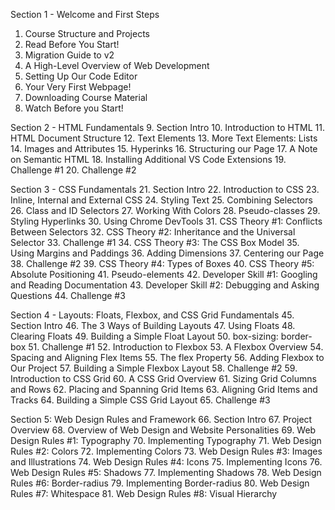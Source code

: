 Section 1 - Welcome and First Steps
1. Course Structure and Projects
2. Read Before You Start!
3. Migration Guide to v2
4. A High-Level Overview of Web Development
5. Setting Up Our Code Editor
6. Your Very First Webpage!
7. Downloading Course Material
8. Watch Before you Start!


Section 2 - HTML Fundamentals
9. Section Intro
10. Introduction to HTML
11. HTML Document Structure
12. Text Elements
13. More Text Elements: Lists
14. Images and Attributes
15. Hyperinks
16. Structuring our Page
17. A Note on Semantic HTML
18. Installing Additional VS Code Extensions
19. Challenge #1
20. Challenge #2


Section 3 - CSS Fundamentals
21. Section Intro
22. Introduction to CSS
23. Inline, Internal and External CSS
24. Styling Text
25. Combining Selectors
26. Class and ID Selectors
27. Working With Colors
28. Pseudo-classes
29. Styling Hyperlinks
30. Using Chrome DevTools
31. CSS Theory #1: Conflicts Between Selectors
32. CSS Theory #2: Inheritance and the Universal Selector
33. Challenge #1
34. CSS Theory #3: The CSS Box Model
35. Using Margins and Paddings
36. Adding Dimensions
37. Centering our Page
38. Challenge #2
39. CSS Theory #4: Types of Boxes
40. CSS Theory #5: Absolute Positioning
41. Pseudo-elements
42. Developer Skill #1: Googling and Reading Documentation
43. Developer Skill #2: Debugging and Asking Questions
44. Challenge #3


Section 4 - Layouts: Floats, Flexbox, and CSS Grid Fundamentals
45. Section Intro
46. The 3 Ways of Building Layouts
47. Using Floats
48. Clearing Floats
49. Building a Simple Float Layout
50. box-sizing: border-box
51. Challenge #1
52. Introduction to Flexbox
53. A Flexbox Overview
54. Spacing and Aligning Flex Items
55. The flex Property
56. Adding Flexbox to Our Project
57. Building a Simple Flexbox Layout
58. Challenge #2
59. Introduction to CSS Grid
60. A CSS Grid Overview
61. Sizing Grid Columns and Rows
62. Placing and Spanning Grid Items
63. Aligning Grid Items and Tracks
64. Building a Simple CSS Grid Layout
65. Challenge #3


Section 5: Web Design Rules and Framework
66. Section Intro
67. Project Overview
68. Overview of Web Design and Website Personalities
69. Web Design Rules #1: Typography
70. Implementing Typography
71. Web Design Rules #2: Colors
72. Implementing Colors
73. Web Design Rules #3: Images and Illustrations
74. Web Design Rules #4: Icons
75. Implementing Icons
76. Web Design Rules #5: Shadows
77. Implementing Shadows
78. Web Design Rules #6: Border-radius
79. Implementing Border-radius
80. Web Design Rules #7: Whitespace
81. Web Design Rules #8: Visual Hierarchy
